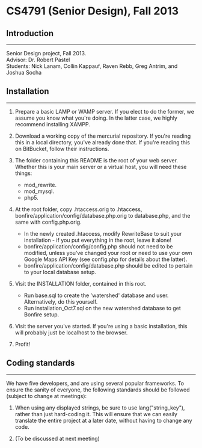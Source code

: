 # CS4791 (Senior Design), Fall 2013

## Introduction
---------------
Senior Design project, Fall 2013.  
Advisor: Dr. Robert Pastel  
Students: Nick Lanam, Collin Kappauf, Raven Rebb, Greg Antrim, and Joshua Socha  

## Installation
---------------

1.  Prepare a basic LAMP or WAMP server. If you elect to do the former,
    we assume you know what you're doing. In the latter case, we
    highly recommend installing XAMPP.  
    

2.  Download a working copy of the mercurial repository.
    If you're reading this in a local directory, you've already done that.
    If you're reading this on BitBucket, follow their instructions.  
    

3.  The folder containing this README is the root of
    your web server. Whether this is your main server
    or a virtual host, you will need these things:  
    * mod_rewrite.
    * mod_mysql.
    * php5.
    
    
4.  At the root folder, copy .htaccess.orig to .htaccess, bonfire/application/config/database.php.orig to database.php, and the same with config.php.orig.
    * In the newly created .htaccess, modify RewriteBase to suit your installation - if you put everything in the root, leave it alone!
    * bonfire/application/config/config.php should not need to be modified, unless you've changed your root or need to use your own Google Maps API Key (see config.php for details about the latter).
    * bonfire/application/config/database.php should be edited to pertain to your local database setup.
	

4.  Visit the INSTALLATION folder, contained in this root.  
    * Run base.sql to create the 'watershed' database and user. Alternatively, do this yourself.
    * Run installation_Oct7.sql on the new watershed database to get Bonfire setup.    
	

5.  Visit the server you've started. If you're using a basic installation,
    this will probably just be localhost to the browser.  
    

6.  Profit!  
    

## Coding standards
-------------------

We have five developers, and are using several popular frameworks.
To ensure the sanity of everyone, the following standards should
be followed (subject to change at meetings):  

1.  When using any displayed strings, be sure to use lang("string_key"),
    rather than just hard-coding it. This will ensure that we can easily
    translate the entire project at a later date, without having to
    change any code.  
    
    
2.  (To be discussed at next meeting)  
